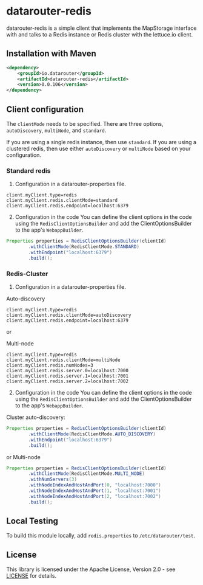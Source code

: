 # datarouter-redis

datarouter-redis is a simple client that implements the MapStorage interface with and talks to a Redis instance or Redis cluster with
 the lettuce.io client.

## Installation with Maven

```xml
<dependency>
	<groupId>io.datarouter</groupId>
	<artifactId>datarouter-redis</artifactId>
	<version>0.0.106</version>
</dependency>
```

## Client configuration

The `clientMode` needs to be specified. There are three options, `autoDiscovery`, `multiNode`, and `standard`. 

If you are using a single redis instance, then use `standard`. If you are using a clustered redis, then use either `autoDiscovery` or `multiNode` based on your configuration. 

### Standard redis

1. Configuration in a datarouter-properties file.

```
client.myClient.type=redis
client.myClient.redis.clientMode=standard
client.myClient.redis.endpoint=localhost:6379
```

2. Configuration in the code
You can define the client options in the code using the `RedisClientOptionsBuilder` and add the ClientOptionsBuilder
 to the app's `WebappBuilder`.

```java
Properties properties = RedisClientOptionsBuilder(clientId)
		.withClientMode(RedisClientMode.STANDARD)
		.withEndpoint("localhost:6379")
		.build();
```

### Redis-Cluster
1. Configuration in a datarouter-properties file. 

Auto-discovery
```
client.myClient.type=redis
client.myClient.redis.clientMode=autoDiscovery
client.myClient.redis.endpoint=localhost:6379
```
or

Multi-node
```
client.myClient.type=redis
client.myClient.redis.clientMode=multiNode
client.myClient.redis.numNodes=3
client.myClient.redis.server.0=localhost:7000
client.myClient.redis.server.1=localhost:7001
client.myClient.redis.server.2=localhost:7002
```

2. Configuration in the code
You can define the client options in the code using the `RedisClientOptionsBuilder` and add the
 ClientOptionsBuilder to the app's `WebappBuilder`.


Cluster auto-discovery:
```java
Properties properties = RedisClientOptionsBuilder(clientId)
		.withClientMode(RedisClientMode.AUTO_DISCOVERY)
		.withEndpoint("localhost:6379")
		.build();
```
or
Multi-node
```java
Properties properties = RedisClientOptionsBuilder(clientId)
		.withClientMode(RedisClientMode.MULTI_NODE)
		.withNumServers(3)
		.withNodeIndexAndHostAndPort(0, "localhost:7000")
		.withNodeIndexAndHostAndPort(1, "localhost:7001")
		.withNodeIndexAndHostAndPort(2, "localhost:7002")
		.build();
```

## Local Testing
To build this module locally, add `redis.properties` to `/etc/datarouter/test`.

## License

This library is licensed under the Apache License, Version 2.0 - see [LICENSE](../LICENSE) for details.
